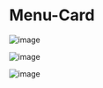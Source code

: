 # Menu-Card

![image](https://github.com/nikku2004/Menu-Card/assets/167338593/3b532395-60dd-4607-bb88-8014e2c17d5a)

![image](https://github.com/nikku2004/Menu-Card/assets/167338593/fb824902-e8ff-47bd-91f0-001713d5f712)

![image](https://github.com/nikku2004/Menu-Card/assets/167338593/4f6191dd-b5cd-4260-8a56-233135b160ce)
